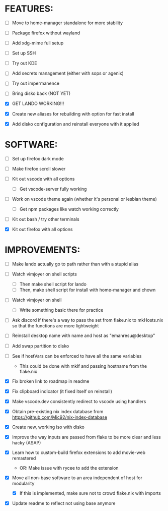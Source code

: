 # FEATURES:
- [ ] Move to home-manager standalone for more stability

- [ ] Package firefox without wayland
- [ ] Add xdg-mime full setup

- [ ] Set up SSH
- [ ] Try out KDE

- [ ] Add secrets management (either with sops or agenix)
- [ ] Try out impermanence

- [ ] Bring disko back (NOT YET)

- [x] GET LANDO WORKING!!!
- [x] Create new aliases for rebuilding with option for fast install
- [x] Add disko configuration and reinstall everyone with it applied


# SOFTWARE:
- [ ] Set up firefox dark mode
- [ ] Make firefox scroll slower

- [ ] Kit out vscode with all options
    - [ ] Get vscode-server fully working

- [ ] Work on vscode theme again (whether it's personal or lesbian theme)
    - [ ] Get npm packages like watch working correctly


- [ ] Kit out bash / try other terminals
- [x] Kit out firefox with all options


# IMPROVEMENTS:

- [ ] Make lando actually go to path rather than with a stupid alias

- [ ] Watch vimjoyer on shell scripts
    - [ ] Then make shell script for lando
    - [ ] Then, make shell script for install with home-manager and chown

- [ ] Watch vimjoyer on shell
    - [ ] Write something basic there for practice

- [ ] Ask discord if there's a way to pass the set from flake.nix to mkHosts.nix so that the functions are more lightweight

- [ ] Reinstall desktop name with name and host as "emanresu@desktop"

- [ ] Add swap partition to disko

- [ ] See if hostVars can be enforced to have all the same variables
    - This could be done with mkIf and passing hostname from the flake.nix

- [x] Fix broken link to roadmap in readme
- [x] Fix clipboard indicator (it fixed itself on reinstall)
- [x] Make vscode.dev consistently redirect to vscode using handlers
- [x] Obtain pre-existing nix index database from https://github.com/Mic92/nix-index-database
- [x] Create new, working iso with disko
- [x] Improve the way inputs are passed from flake to be more clear and less hacky (ASAP)
- [x] Learn how to custom-build firefox extensions to add movie-web remastered
    - OR: Make issue with rycee to add the extension

- [x] Move all non-base software to an area independent of host for modularity
    - [x] If this is implemented, make sure not to crowd flake.nix with imports

- [x] Update readme to reflect not using base anymore